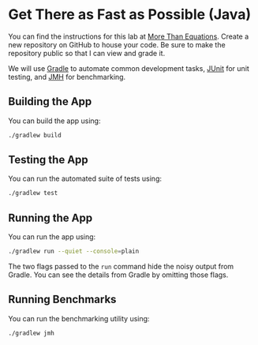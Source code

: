 # Get There as Fast as Possible (Java)

You can find the instructions for this lab at [More Than Equations][more-than-equations]. Create a new repository on GitHub to house your code. Be sure to make the repository public so that I can view and grade it.

We will use [Gradle][gradle] to automate common development tasks, [JUnit][junit] for unit testing, and [JMH][jmh] for benchmarking.

## Building the App

You can build the app using:

```bash
./gradlew build
```

## Testing the App

You can run the automated suite of tests using:

```bash
./gradlew test
```

## Running the App

You can run the app using:

```bash
./gradlew run --quiet --console=plain
```

The two flags passed to the `run` command hide the noisy output from Gradle. You can see the details from Gradle by omitting those flags.

## Running Benchmarks

You can run the benchmarking utility using:

```bash
./gradlew jmh
```

[gradle]: https://gradle.org/
[jmh]: https://github.com/openjdk/jmh
[junit]: https://junit.org/
[more-than-equations]: https://morethanequations.com/Computer-Science/Labs/Get-There-as-Fast-as-Possible
